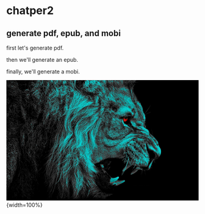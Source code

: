# chatper2

## generate pdf, epub, and mobi

first let's generate pdf.

then we'll generate an epub.

finally, we'll generate a mobi.

![lion](./lion.png){width=100%}
